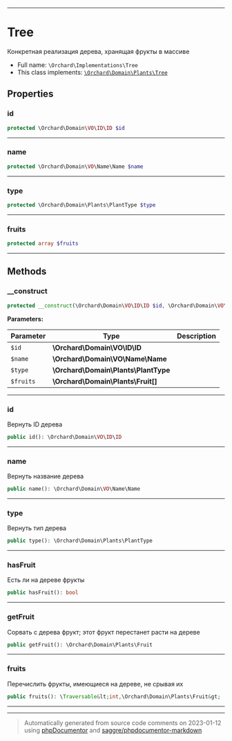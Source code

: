 ***

# Tree

Конкретная реализация дерева,
хранящая фрукты в массиве



* Full name: `\Orchard\Implementations\Tree`
* This class implements:
[`\Orchard\Domain\Plants\Tree`](../Domain/Plants/Tree.md)



## Properties


### id



```php
protected \Orchard\Domain\VO\ID\ID $id
```






***

### name



```php
protected \Orchard\Domain\VO\Name\Name $name
```






***

### type



```php
protected \Orchard\Domain\Plants\PlantType $type
```






***

### fruits



```php
protected array $fruits
```






***

## Methods


### __construct



```php
protected __construct(\Orchard\Domain\VO\ID\ID $id, \Orchard\Domain\VO\Name\Name $name, \Orchard\Domain\Plants\PlantType $type, \Orchard\Domain\Plants\Fruit[] $fruits): mixed
```








**Parameters:**

| Parameter | Type | Description |
|-----------|------|-------------|
| `$id` | **\Orchard\Domain\VO\ID\ID** |  |
| `$name` | **\Orchard\Domain\VO\Name\Name** |  |
| `$type` | **\Orchard\Domain\Plants\PlantType** |  |
| `$fruits` | **\Orchard\Domain\Plants\Fruit[]** |  |




***

### id

Вернуть ID дерева

```php
public id(): \Orchard\Domain\VO\ID\ID
```











***

### name

Вернуть название дерева

```php
public name(): \Orchard\Domain\VO\Name\Name
```











***

### type

Вернуть тип дерева

```php
public type(): \Orchard\Domain\Plants\PlantType
```











***

### hasFruit

Есть ли на дереве фрукты

```php
public hasFruit(): bool
```











***

### getFruit

Сорвать с дерева фрукт; этот фрукт перестанет расти на дереве

```php
public getFruit(): \Orchard\Domain\Plants\Fruit
```











***

### fruits

Перечислить фрукты, имеющиеся на дереве, не срывая их

```php
public fruits(): \Traversable&lt;int,\Orchard\Domain\Plants\Fruit&gt;
```











***


***
> Automatically generated from source code comments on 2023-01-12 using [phpDocumentor](http://www.phpdoc.org/) and [saggre/phpdocumentor-markdown](https://github.com/Saggre/phpDocumentor-markdown)
